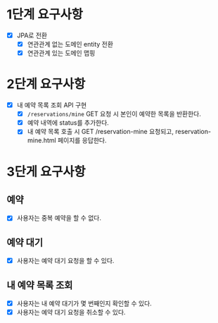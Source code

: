 # 1단계 요구사항
- [x] JPA로 전환
  - [x] 연관관계 없는 도메인 entity 전환
  - [x] 연관관계 있는 도메인 맵핑

# 2단계 요구사항
- [x] 내 예약 목록 조회 API 구현
  - [x] `/reservations/mine` GET 요청 시 본인이 예약한 목록을 반환한다.
  - [x] 예약 내역에 status를 추가한다.
  - [x] 내 예약 목록 호출 시 GET /reservation-mine 요청되고, reservation-mine.html 페이지를 응답한다.

# 3단게 요구사항
## 예약
- [x] 사용자는 중복 예약을 할 수 없다.

## 예약 대기
- [x] 사용자는 예약 대기 요청을 할 수 있다.

## 내 예약 목록 조회
- [x] 사용자는 내 예약 대기가 몇 번째인지 확인할 수 있다.
- [x] 사용자는 예약 대기 요청을 취소할 수 있다.

# 
